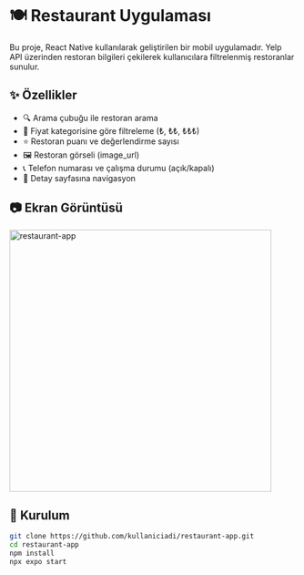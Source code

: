 # 🍽️ Restaurant Uygulaması

Bu proje, React Native kullanılarak geliştirilen bir mobil uygulamadır. Yelp API üzerinden restoran bilgileri çekilerek kullanıcılara filtrelenmiş restoranlar sunulur.

## ✨ Özellikler

- 🔍 Arama çubuğu ile restoran arama
- 💸 Fiyat kategorisine göre filtreleme (₺, ₺₺, ₺₺₺)
- ⭐ Restoran puanı ve değerlendirme sayısı
- 🖼️ Restoran görseli (image_url)
- 📞 Telefon numarası ve çalışma durumu (açık/kapalı)
- 📍 Detay sayfasına navigasyon

## 📷 Ekran Görüntüsü

<img width="460" alt="restaurant-app" src="https://github.com/user-attachments/assets/e04fb08b-4ec7-40e7-b1ea-d98bfe0cdf5a" />


## 🔧 Kurulum

```bash
git clone https://github.com/kullaniciadi/restaurant-app.git
cd restaurant-app
npm install
npx expo start
